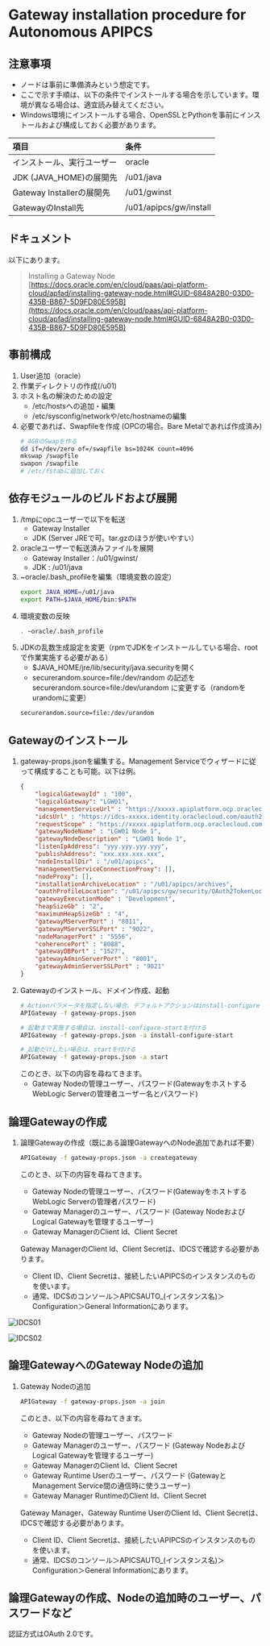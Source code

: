 # Gateway installation procedure for Autonomous APIPCS

## 注意事項

- ノードは事前に準備済みという想定です。
- ここで示す手順は、以下の条件でインストールする場合を示しています。環境が異なる場合は、適宜読み替えてください。
- Windows環境にインストールする場合、OpenSSLとPythonを事前にインストールおよび構成しておく必要があります。

| 項目 | 条件 |
|:--|:--|
| インストール、実行ユーザー | oracle |
| JDK (JAVA_HOME)の展開先 | /u01/java |
| Gateway Installerの展開先 | /u01/gwinst |
| GatewayのInstall先 | /u01/apipcs/gw/install |

## ドキュメント

以下にあります。
> Installing a Gateway Node <br/>
> [https://docs.oracle.com/en/cloud/paas/api-platform-cloud/apfad/installing-gateway-node.html#GUID-6848A2B0-03D0-435B-B867-5D9FD80E595B](https://docs.oracle.com/en/cloud/paas/api-platform-cloud/apfad/installing-gateway-node.html#GUID-6848A2B0-03D0-435B-B867-5D9FD80E595B)

## 事前構成

1. User追加（oracle）
2. 作業ディレクトリの作成(/u01)
3. ホスト名の解決のための設定
    - /etc/hostsへの追加・編集
    - /etc/sysconfig/networkや/etc/hostnameの編集
4. 必要であれば、Swapfileを作成 (OPCの場合。Bare Metalであれば作成済み)
    ```bash
    # 4GBのSwapを作る
    dd if=/dev/zero of=/swapfile bs=1024K count=4096
    mkswap /swapfile
    swapon /swapfile
    # /etc/fstabに追加しておく
    ```

## 依存モジュールのビルドおよび展開

1. /tmpにopcユーザーで以下を転送
    - Gateway Installer
    - JDK (Server JREで可。tar.gzのほうが使いやすい）
2. oracleユーザーで転送済みファイルを展開
    - Gateway Installer：/u01/gwinst/
    - JDK : /u01/java
3. ~oracle/.bash_profileを編集（環境変数の設定）
    ```bash
    export JAVA_HOME=/u01/java
    export PATH=$JAVA_HOME/bin:$PATH
    ```
4. 環境変数の反映
    ```bash
    . ~oracle/.bash_profile
    ```
5. JDKの乱数生成設定を変更（rpmでJDKをインストールしている場合、rootで作業実施する必要がある）
    - $JAVA_HOME/jre/lib/security/java.securityを開く
    - securerandom.source=file:/dev/random の記述を securerandom.source=file:/dev/urandom に変更する（randomをurandomに変更）
    ```bash
    securerandom.source=file:/dev/urandom
    ```

## Gatewayのインストール

1. gateway-props.jsonを編集する。Management Serviceでウィザードに従って構成することも可能。以下は例。
    ```json
    {
        "logicalGatewayId" : "100",
        "logicalGateway": "LGW01",
        "managementServiceUrl" : "https://xxxxx.apiplatform.ocp.oraclecloud.com:443",
        "idcsUrl" : "https://idcs-xxxxx.identity.oraclecloud.com/oauth2/v1/token",
        "requestScope" : "https://xxxxx.apiplatform.ocp.oraclecloud.com:443.apiplatform",
        "gatewayNodeName" : "LGW01 Node 1",
        "gatewayNodeDescription" : "LGW01 Node 1",
        "listenIpAddress": "yyy.yyy.yyy.yyy",
        "publishAddress": "xxx.xxx.xxx.xxx",
        "nodeInstallDir" : "/u01/apipcs",
        "managementServiceConnectionProxy": [],
        "nodeProxy": [],
        "installationArchiveLocation" : "/u01/apipcs/archives",
        "oauthProfileLocation": "/u01/apipcs/gw/security/OAuth2TokenLocalEnforcerConfig.xml",
        "gatewayExecutionMode" : "Development",
        "heapSizeGb" : "2",
        "maximumHeapSizeGb" : "4",
        "gatewayMServerPort" : "8011",
        "gatewayMServerSSLPort" : "9022",
        "nodeManagerPort" : "5556",
        "coherencePort" : "8088",
        "gatewayDBPort" : "1527",
        "gatewayAdminServerPort" : "8001",
        "gatewayAdminServerSSLPort" : "9021"
    }
    ```
2. Gatewayのインストール、ドメイン作成、起動
    ```bash
    # Actionパラメータを指定しない場合、デフォルトアクションはinstall-configure
    APIGateway -f gateway-props.json

    # 起動まで実施する場合は、install-configure-startを付ける
    APIGateway -f gateway-props.json -a install-configure-start

    # 起動だけしたい場合は、startを付ける
    APIGateway -f gateway-props.json -a start
    ```
    このとき、以下の内容を尋ねてきます。
    - Gateway Nodeの管理ユーザー、パスワード(GatewayをホストするWebLogic Serverの管理者ユーザー名とパスワード)

## 論理Gatewayの作成

1. 論理Gatewayの作成（既にある論理GatewayへのNode追加であれば不要）
    ```bash
    APIGateway -f gateway-props.json -a creategateway
    ```
    このとき、以下の内容を尋ねてきます。
    - Gateway Nodeの管理ユーザー、パスワード(GatewayをホストするWebLogic Serverの管理者パスワード)
    - Gateway Managerのユーザー、パスワード (Gateway NodeおよびLogical Gatewayを管理するユーザー)
    - Gateway ManagerのClient Id、Client Secret

    Gateway ManagerのClient Id、Client Secretは、IDCSで確認する必要があります。
    - Client ID、Client Secretは、接続したいAPIPCSのインスタンスのものを使います。
    - 通常、IDCSのコンソール＞APICSAUTO_(インスタンス名)＞Configuration＞General Informationにあります。

![IDCS01](https://raw.githubusercontent.com/anishi1222/APIPCS/images/Gateway/IDCS-image01.png)

![IDCS02](https://raw.githubusercontent.com/anishi1222/APIPCS/images/Gateway/IDCS-image02.png)

## 論理GatewayへのGateway Nodeの追加

1. Gateway Nodeの追加
    ```bash
    APIGateway -f gateway-props.json -a join
    ```
    このとき、以下の内容を尋ねてきます。
    - Gateway Nodeの管理ユーザー、パスワード
    - Gateway Managerのユーザー、パスワード (Gateway NodeおよびLogical Gatewayを管理するユーザー)
    - Gateway ManagerのClient Id、Client Secret
    - Gateway Runtime Userのユーザー、パスワード (GatewayとManagement Service間の通信時に使うユーザー)
    - Gateway Manager RuntimeのClient Id、Client Secret

    Gateway Manager、Gateway Runtime UserのClient Id、Client Secretは、IDCSで確認する必要があります。
    - Client ID、Client Secretは、接続したいAPIPCSのインスタンスのものを使います。
    - 通常、IDCSのコンソール＞APICSAUTO_(インスタンス名)＞Configuration＞General Informationにあります。

## 論理Gatewayの作成、Nodeの追加時のユーザー、パスワードなど

認証方式はOAuth 2.0です。
